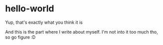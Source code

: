 # hello-world
Yup, that's exactly what you think it is

And this is the part where I write about myself. I'm not into it too much tho, so go figure :D
